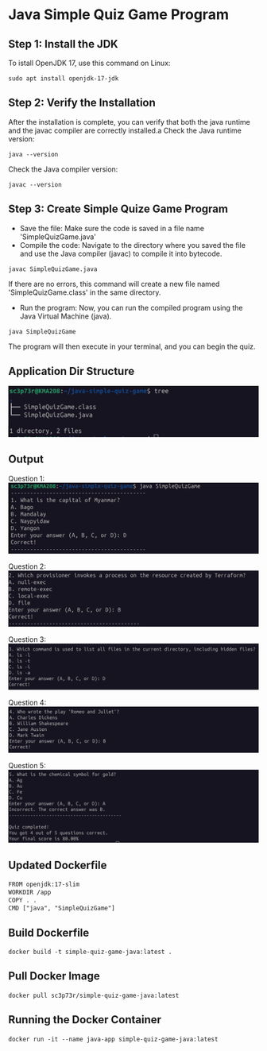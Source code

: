 # Java Simple Quiz Game Program

## Step 1: Install the JDK
To istall OpenJDK 17, use this command on Linux:

```
sudo apt install openjdk-17-jdk
```

## Step 2: Verify the Installation
After the installation is complete, you can verify that both the java runtime and the javac compiler are correctly installed.a
Check the Java runtime version:

```
java --version
```
Check the Java compiler version:

```
javac --version
```
## Step 3: Create Simple Quize Game Program
- Save the file: Make sure the code is saved in a file name 'SimpleQuizGame.java'
- Compile the code: Navigate to the directory where you saved the file and use the Java compiler (javac) to compile it into bytecode.

```
javac SimpleQuizGame.java
```
If there are no errors, this command will create a new file named 'SimpleQuizGame.class' in the same directory.

- Run the program: Now, you can run the compiled program using the Java Virtual Machine (java).

```
java SimpleQuizGame
```
The program will then execute in your terminal, and you can begin the quiz.

## Application Dir Structure
![alt text](output/dir-str.png)

## Output
Question 1:
![alt text](output/Q1.png)

Question 2:
![alt text](output/Q2.png)

Question 3:
![alt text](output/Q3.png)

Question 4:
![alt text](output/Q4.png)

Question 5:
![alt text](output/Q5.png)

## Updated Dockerfile
```
FROM openjdk:17-slim
WORKDIR /app
COPY . .
CMD ["java", "SimpleQuizGame"]

```

## Build Dockerfile
```
docker build -t simple-quiz-game-java:latest .
```

## Pull Docker Image
```
docker pull sc3p73r/simple-quiz-game-java:latest
```

## Running the Docker Container
```
docker run -it --name java-app simple-quiz-game-java:latest
```